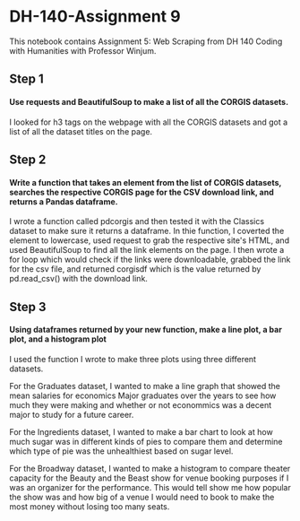# DH-140-Assignment 9

This notebook contains Assignment 5: Web Scraping from DH 140 Coding with Humanities with Professor Winjum.

## Step 1
#### Use requests and BeautifulSoup to make a list of all the CORGIS datasets.

I looked for h3 tags on the webpage with all the CORGIS datasets and got a list of all the dataset titles on the page.

## Step 2
#### Write a function that takes an element from the list of CORGIS datasets, searches the respective CORGIS page for the CSV download link, and returns a Pandas dataframe.

I wrote a function called pdcorgis and then tested it with the Classics dataset to make sure it returns a dataframe. In thie function, I coverted the element to lowercase, used request to grab the respective site's HTML, and used BeautifulSoup to find all the link elements on the page. I then wrote a for loop which would check if the links were downloadable, grabbed the link for the csv file, and returned corgisdf which is the value returned by pd.read_csv() with the download link.

## Step 3
#### Using dataframes returned by your new function, make a line plot, a bar plot, and a histogram plot

I used the function I wrote to make three plots using three different datasets.

For the Graduates dataset, I wanted to make a line graph that showed the mean salaries for economics Major graduates over the years to see how much they were making and whether or not econommics was a decent major to study for a future career.

For the Ingredients dataset, I wanted to make a bar chart to look at how much sugar was in different kinds of pies to compare them and determine which type of pie was the unhealthiest based on sugar level.

For the Broadway dataset, I wanted to make a histogram to compare theater capacity for the Beauty and the Beast show for venue booking purposes if I was an organizer for the performance. This would tell show me how popular the show was and how big of a venue I would need to book to make the most money without losing too many seats.